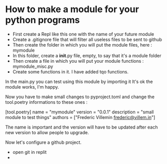# How to make a module for your python programs

* First create a Repl like this one with the name of your future module
* Create a .gitignore file that will filter all useless files to be sent to github
* Then create the folder in which you will put the module files, here : mymodule
* In this folder, create a __init__.py file, empty, to say that it's a module folder
* Then create a file in which you will put your module functions : mymodule_misc.py
* Create some functions in it. I have added tqo functions.

In the main.py you can test using this module by importing it
It's ok the module works, I'm happy.

Now you have to make small changes to pyproject.toml and change the tool.poetry informations to these ones :

[tool.poetry]
name = "mymodule"
version = "0.0.1"
description = "small module to test things"
authors = ["Frederic Villemin <frederic@villem.in>"]

The name is important and the version will have to be updated after each new version to allow people to upgrade.

Now let's configure a github project.
* open git in replit
* 